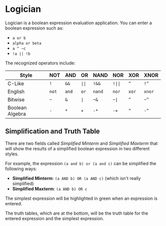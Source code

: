 # Logician
Logician is a boolean expression evaluation application. 
You can enter a boolean expression such as:
 * ``a or b``
 * ``alpha or beta``
 * ``a ^ ~c``
 * ``!a || !b``
 
The recognized operators include: 

| Style         | NOT   | AND   | OR     | NAND   | NOR     | XOR   | XNOR   |
|-------        |-----  |-----  |----    |------  |-----    |------ |-----   |
|C-Like         |``!``  |``&&`` |``\|\|``|``!&&`` |``!\|\|``|``^``  |``!^``  |
|English        |``not``|``and``|``or``  |``nand``|``nor``  |``xor``|``xnor``|
|Bitwise        |``~``  |``&``  |``\|``  |``~&``  |``~\|``  |``^``  |``~^``  |
|Boolean Algebra|``-``  |``*``  |``+``   |``-*``  |``-+``   |``^``  |``-^``  |

## Simplification and Truth Table
There are two fields called *Simplified Minterm* and *Simplified Maxterm* that will show the results of
a simplified boolean expression in two different styles.

For example, the expression ``(a and b) or (a and c)`` can be simplified the following ways:
 * **Simplified Minterm**: ``(a AND b) OR (a AND c)`` (which isn't really simplified)
 * **Simplified Maxterm**: ``(a AND b) OR c``
 
The simplest expression will be highlighted in green when an expression is entered.

The truth tables, which are at the bottom, will be the truth table for the entered expression and the simplest expression.